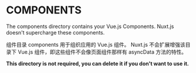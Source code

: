 # COMPONENTS

The components directory contains your Vue.js Components.
Nuxt.js doesn't supercharge these components.

组件目录 components 用于组织应用的 Vue.js 组件。
Nuxt.js 不会扩展增强该目录下 Vue.js 组件，即这些组件不会像页面组件那样有 asyncData 方法的特性。

**This directory is not required, you can delete it if you don't want to use it.**
